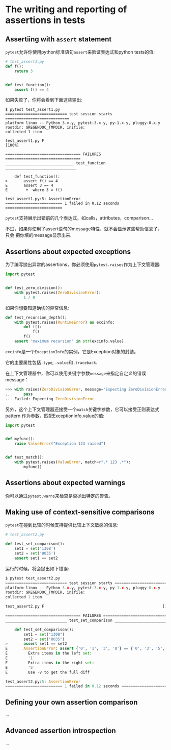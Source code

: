 # The writing and reporting of assertions in tests

## Assertiing with `assert` statement

`pytest`允许你使用python标准语句`assert`来验证表达式和python tests的值:

```python
# test_assert1.py
def f():
    return 3


def test_function():
    assert f() == 4
```


如果失败了，你将会看到下面这些输出:

```
$ pytest test_assert1.py
=========================== test session starts ============================
platform linux -- Python 3.x.y, pytest-3.x.y, py-1.x.y, pluggy-0.x.y
rootdir: $REGENDOC_TMPDIR, inifile:
collected 1 item

test_assert1.py F                                                    [100%]

================================= FAILURES =================================
______________________________ test_function _______________________________

    def test_function():
>       assert f() == 4
E       assert 3 == 4
E        +  where 3 = f()

test_assert1.py:5: AssertionError
========================= 1 failed in 0.12 seconds =========================
```

`pytest`支持展示出错前的几个表达式，如calls，attributes，comparison...

不过，如果你使用了assert语句的message特性，就不会显示这些帮助信息了，只会
把你填的message显示出来.

## Assertions about expected exceptions

为了编写抛出异常的assertions，你必须使用`pytest.raises`作为上下文管理器:

```python
import pytest


def test_zero_division():
    with pytest.raises(ZeroDivisionError):
        1 / 0
```

如果你想要知道确切的异常信息:

```python
def test_recursion_depth():
    with pytest.raises(RuntimeError) as excinfo:
        def f():
            f()
        f()
    assert 'maximum recursion' in str(excinfo.value)
```

`excinfo`是一个`ExceptionInfo`的实例，它是Exception对象的封装。

它的主要属性包括`.type`, `.value`和`.traceback`.

在上下文管理器中，你可以使用关键字参数`message`来指定自定义的错误message：

```python
>>> with raises(ZeroDivisionError, message='Expecting ZeroDivisionError'):
...     pass
... Failed: Expecting ZeroDivisionError
```

另外，这个上下文管理器还接受一个`match`关键字参数，它可以接受正则表达式pattern
作为参数，匹配ExceptionInfo.value的值:

```python
import pytest


def myfunc():
    raise ValueError("Exception 123 raised")


def test_match():
    with pytest.raises(ValueError, match=r".* 123 .*"):
        myfunc()
```

## Assertions about expected warnings

你可以通过`pytest.warns`来检查是否抛出特定的警告。

## Making use of context-sensitive comparisons

`pytest`在碰到比较的时候支持提供比较上下文敏感的信息:

```python
# test_assert2.py

def test_set_comparison():
    set1 = set('1308')
    set2 = set('8035')
    assert set1 == set2
```

运行的时候，将会抛出如下错误:

```python
$ pytest test_assert2.py
=========================== test session starts ============================
platform linux -- Python 3.x.y, pytest-3.x.y, py-1.x.y, pluggy-0.x.y
rootdir: $REGENDOC_TMPDIR, inifile:
collected 1 item

test_assert2.py F                                                    [100%]

================================= FAILURES =================================
___________________________ test_set_comparison ____________________________

    def test_set_comparison():
        set1 = set("1308")
        set2 = set("8035")
>       assert set1 == set2
E       AssertionError: assert {'0', '1', '3', '8'} == {'0', '3', '5', '8'}
E         Extra items in the left set:
E         '1'
E         Extra items in the right set:
E         '5'
E         Use -v to get the full diff

test_assert2.py:5: AssertionError
========================= 1 failed in 0.12 seconds =========================
```


## Defining your own assertion comparison

...


## Advanced assertion introspection

...
